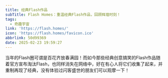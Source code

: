 ```yaml
---
title: 经典Flash作品
subTitle: Flash Homes：重温经典Flash作品，回顾辉煌时刻！
tags:
  - 奇趣宇宙
link: 'https://flash.homes/'
icon: 'https://flash.homes/favicon.ico'
abbrlink: 50d99369
date: 2025-02-23 19:59:27
---
```


当年的Flash圈可谓是百花齐放春满园！而如今那些经典创意搞笑的Flash作品随着官方宣布淘汰Flash，也同样消失在网络中，好在有心人将它们收集了起来，并重制再现了经典，没有体验过闪客盛世的朋友们可以观摩一下！
